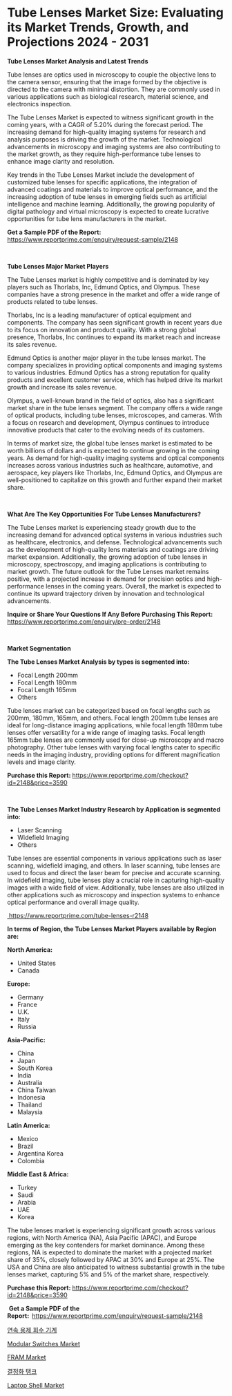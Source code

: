 <p><h1>Tube Lenses Market Size: Evaluating its Market Trends, Growth, and Projections 2024 - 2031</h1></p><p><strong>Tube Lenses Market Analysis and Latest Trends</strong></p>
<p><p>Tube lenses are optics used in microscopy to couple the objective lens to the camera sensor, ensuring that the image formed by the objective is directed to the camera with minimal distortion. They are commonly used in various applications such as biological research, material science, and electronics inspection.</p><p>The Tube Lenses Market is expected to witness significant growth in the coming years, with a CAGR of 5.20% during the forecast period. The increasing demand for high-quality imaging systems for research and analysis purposes is driving the growth of the market. Technological advancements in microscopy and imaging systems are also contributing to the market growth, as they require high-performance tube lenses to enhance image clarity and resolution.</p><p>Key trends in the Tube Lenses Market include the development of customized tube lenses for specific applications, the integration of advanced coatings and materials to improve optical performance, and the increasing adoption of tube lenses in emerging fields such as artificial intelligence and machine learning. Additionally, the growing popularity of digital pathology and virtual microscopy is expected to create lucrative opportunities for tube lens manufacturers in the market.</p></p>
<p><strong>Get a Sample PDF of the Report:&nbsp;</strong> <a href="https://www.reportprime.com/enquiry/request-sample/2148">https://www.reportprime.com/enquiry/request-sample/2148</a></p>
<p>&nbsp;</p>
<p><strong>Tube Lenses Major Market Players</strong></p>
<p><p>The Tube Lenses market is highly competitive and is dominated by key players such as Thorlabs, Inc, Edmund Optics, and Olympus. These companies have a strong presence in the market and offer a wide range of products related to tube lenses.</p><p>Thorlabs, Inc is a leading manufacturer of optical equipment and components. The company has seen significant growth in recent years due to its focus on innovation and product quality. With a strong global presence, Thorlabs, Inc continues to expand its market reach and increase its sales revenue.</p><p>Edmund Optics is another major player in the tube lenses market. The company specializes in providing optical components and imaging systems to various industries. Edmund Optics has a strong reputation for quality products and excellent customer service, which has helped drive its market growth and increase its sales revenue.</p><p>Olympus, a well-known brand in the field of optics, also has a significant market share in the tube lenses segment. The company offers a wide range of optical products, including tube lenses, microscopes, and cameras. With a focus on research and development, Olympus continues to introduce innovative products that cater to the evolving needs of its customers.</p><p>In terms of market size, the global tube lenses market is estimated to be worth billions of dollars and is expected to continue growing in the coming years. As demand for high-quality imaging systems and optical components increases across various industries such as healthcare, automotive, and aerospace, key players like Thorlabs, Inc, Edmund Optics, and Olympus are well-positioned to capitalize on this growth and further expand their market share.</p></p>
<p>&nbsp;</p>
<p><strong>What Are The Key Opportunities For Tube Lenses Manufacturers?</strong></p>
<p><p>The Tube Lenses market is experiencing steady growth due to the increasing demand for advanced optical systems in various industries such as healthcare, electronics, and defense. Technological advancements such as the development of high-quality lens materials and coatings are driving market expansion. Additionally, the growing adoption of tube lenses in microscopy, spectroscopy, and imaging applications is contributing to market growth. The future outlook for the Tube Lenses market remains positive, with a projected increase in demand for precision optics and high-performance lenses in the coming years.  Overall, the market is expected to continue its upward trajectory driven by innovation and technological advancements.</p></p>
<p><strong>Inquire or Share Your Questions If Any Before Purchasing This Report:</strong> <a href="https://www.reportprime.com/enquiry/pre-order/2148">https://www.reportprime.com/enquiry/pre-order/2148</a></p>
<p>&nbsp;</p>
<p><strong>Market Segmentation</strong></p>
<p><strong>The Tube Lenses Market Analysis by types is segmented into:</strong></p>
<p><ul><li>Focal Length 200mm</li><li>Focal Length 180mm</li><li>Focal Length 165mm</li><li>Others</li></ul></p>
<p><p>Tube lenses market can be categorized based on focal lengths such as 200mm, 180mm, 165mm, and others. Focal length 200mm tube lenses are ideal for long-distance imaging applications, while focal length 180mm tube lenses offer versatility for a wide range of imaging tasks. Focal length 165mm tube lenses are commonly used for close-up microscopy and macro photography. Other tube lenses with varying focal lengths cater to specific needs in the imaging industry, providing options for different magnification levels and image clarity.</p></p>
<p><strong>Purchase this Report:&nbsp;</strong><a href="https://www.reportprime.com/checkout?id=2148&price=3590">https://www.reportprime.com/checkout?id=2148&price=3590</a></p>
<p>&nbsp;</p>
<p><strong>The Tube Lenses Market Industry Research by Application is segmented into:</strong></p>
<p><ul><li>Laser Scanning</li><li>Widefield Imaging</li><li>Others</li></ul></p>
<p><p>Tube lenses are essential components in various applications such as laser scanning, widefield imaging, and others. In laser scanning, tube lenses are used to focus and direct the laser beam for precise and accurate scanning. In widefield imaging, tube lenses play a crucial role in capturing high-quality images with a wide field of view. Additionally, tube lenses are also utilized in other applications such as microscopy and inspection systems to enhance optical performance and overall image quality.</p></p>
<p><a href="https://www.reportprime.com/tube-lenses-r2148">&nbsp;https://www.reportprime.com/tube-lenses-r2148</a></p>
<p><strong>In terms of Region, the Tube Lenses Market Players available by Region are:</strong></p>
<p>
    <p> <strong> North America: </strong>
        <ul>
            <li>United States</li>
            <li>Canada</li>
        </ul>
        </p> 
    <p> <strong> Europe: </strong>
        <ul>
            <li>Germany</li>
            <li>France</li>
            <li>U.K.</li>
            <li>Italy</li>
            <li>Russia</li>
        </ul>
        </p> 
    <p> <strong> Asia-Pacific: </strong>
        <ul>
            <li>China</li>
            <li>Japan</li>
            <li>South Korea</li>
            <li>India</li>
            <li>Australia</li>
            <li>China Taiwan</li>
            <li>Indonesia</li>
            <li>Thailand</li>
            <li>Malaysia</li>
        </ul>
        </p> 
    <p> <strong> Latin America: </strong>
        <ul>
            <li>Mexico</li>
            <li>Brazil</li>
            <li>Argentina Korea</li>
            <li>Colombia</li>
        </ul>
        </p> 
    <p> <strong> Middle East & Africa: </strong>
        <ul>
            <li>Turkey</li>
            <li>Saudi</li>
            <li>Arabia</li>
            <li>UAE</li>
            <li>Korea</li>
        </ul>
    </p>
    </p>
<p><p>The tube lenses market is experiencing significant growth across various regions, with North America (NA), Asia Pacific (APAC), and Europe emerging as the key contenders for market dominance. Among these regions, NA is expected to dominate the market with a projected market share of 35%, closely followed by APAC at 30% and Europe at 25%. The USA and China are also anticipated to witness substantial growth in the tube lenses market, capturing 5% and 5% of the market share, respectively.</p></p>
<p><strong>Purchase this Report: </strong><a href="https://www.reportprime.com/checkout?id=2148&price=3590">https://www.reportprime.com/checkout?id=2148&price=3590</a></p>
<p>&nbsp;<strong>Get a Sample PDF of the Report:&nbsp;&nbsp;</strong><a href="https://www.reportprime.com/enquiry/request-sample/2148">https://www.reportprime.com/enquiry/request-sample/2148</a></p>
<p><strong></strong></p>
<p><p><a href="https://github.com/RichardLueilwitz787/Market-Research-Report-List-3/blob/main/9312900102721.md">연속 용제 회수 기계</a></p><p><a href="https://github.com/cecuraprangm/Market-Research-Report-List-4/blob/main/modular-switches-market.md">Modular Switches Market</a></p><p><a href="https://github.com/ChiragRP21/Market-Research-Report-List-6/blob/main/fram-market.md">FRAM Market</a></p><p><a href="https://github.com/kein8762/Market-Research-Report-List-3/blob/main/1697745102722.md">결정화 탱크</a></p><p><a href="https://github.com/fiixsa/Market-Research-Report-List-4/blob/main/laptop-shell-market.md">Laptop Shell Market</a></p></p>